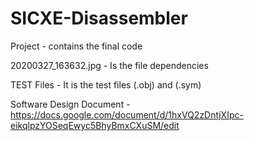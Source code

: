 # SICXE-Disassembler
Project - contains the final code

20200327_163632.jpg - Is the file dependencies

TEST Files - It is the test files (.obj) and (.sym)

Software Design Document - https://docs.google.com/document/d/1hxVQ2zDntjXIpc-eikqlpzYOSeqEwyc5BhyBmxCXuSM/edit
